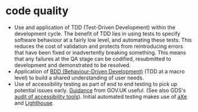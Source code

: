 # code quality

* Use and application of TDD \(Test-Driven Development\) within the development cycle. The benefit of TDD lies in using tests to specify software behaviour at a fairly low level, and automating these tests. This reduces the cost of validation and protects from reintroducing errors that have been fixed or inadvertently breaking something. This means that any failures at the QA stage can be codified, resubmitted to development and demonstrated to be resolved.
* Application of [BDD \(Behaviour-Driven Development\)](https://en.wikipedia.org/wiki/Behavior-driven_development) \(TDD at a macro level\) to build a shared understanding of user needs.
* Use of accessibility testing as part of end to end testing to pick up potential issues early. [Guidance](https://www.gov.uk/service-manual/helping-people-to-use-your-service/testing-for-accessibility) from GOV.UK useful. \(See also GDS's [audit of accessibility tools](https://alphagov.github.io/accessibility-tool-audit/)\). Initial automated testing makes use of [aXe](https://www.deque.com/axe/) and [Lighthouse](https://developers.google.com/web/tools/lighthouse/).

